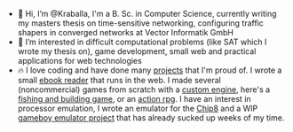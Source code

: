 - 👋 Hi, I’m @Kraballa, I'm a B. Sc. in Computer Science, currently writing my masters thesis on time-sensitive networking, configuring traffic shapers in converged networks at Vector Informatik GmbH
- 👀 I’m interested in difficult computational problems (like SAT which I wrote my thesis on), game development, small web and practical applications for web technologies
- 🔥 I love coding and have done many [projects](https://kraballa.net/projects) that I'm proud of. I wrote a small [ebook reader](https://ebook.kraballa.net/) that runs in the web. I made several (noncommercial) games from scratch with a [custom engine](https://github.com/Kraballa/MonocleRedux), here's a [fishing and building game](https://youtu.be/qOIECLcgGXw), or an [action rpg](https://youtu.be/UUHIKTK7KCQ). I have an interest in processor emulation, I wrote an emulator for the [Chip8](https://github.com/Kraballa/Chip8-Emulator) and a WIP [gameboy emulator project](https://github.com/Kraballa/GameboyEmulator) that has already sucked up weeks of my time.

<!---
Kraballa/Kraballa is a ✨ special ✨ repository because its `README.md` (this file) appears on your GitHub profile.
You can click the Preview link to take a look at your changes.
--->
